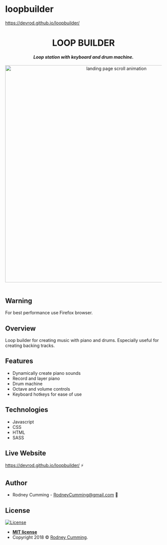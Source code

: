 # loopbuilder

https://devrod.github.io/loopbuilder/

<div align="center">
 <h1 size="+2">LOOP BUILDER</h1>
 <h4><i>Loop station with keyboard and drum machine.</i></h4>

 <img src="https://github.com/devrod/readme-images/blob/master/loopbuilder-screenshot.png?raw=true" width="700" alt="landing page scroll animation">
</div>
<br>

## Warning

For best performance use Firefox browser.

## Overview

Loop builder for creating music with piano and drums. Especially useful for creating backing tracks.

## Features

- Dynamically create piano sounds
- Record and layer piano
- Drum machine
- Octave and volume controls
- Keyboard hotkeys for ease of use

## Technologies

- Javascript
- CSS
- HTML
- SASS

## Live Website

https://devrod.github.io/loopbuilder/ :zap:

## Author

- Rodney Cumming - RodneyCumming@gmail.com :email:

## License

[![License](https://img.shields.io/packagist/l/doctrine/orm.svg)](http://badges.mit-license.org)

- **[MIT license](http://badges.mit-license.org)**
- Copyright 2018 © <a href="http://fvcproductions.com" target="_blank">Rodney Cumming</a>.
